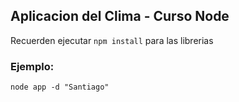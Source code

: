## Aplicacion del Clima - Curso Node



Recuerden ejecutar ```npm install``` para las librerias


### Ejemplo:
```
node app -d "Santiago"
```